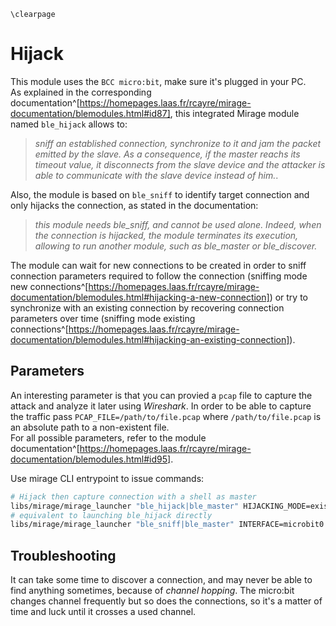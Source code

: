 ```{=latex}
\clearpage
```

# Hijack

This module uses the `BCC micro:bit`, make sure it's plugged in your PC.  
As explained in the corresponding documentation^[https://homepages.laas.fr/rcayre/mirage-documentation/blemodules.html#id87], this integrated Mirage module named `ble_hijack` allows to:

> *sniff an established connection, synchronize to it and jam the packet emitted by the slave. As a consequence, if the master reachs its timeout value, it disconnects from the slave device and the attacker is able to communicate with the slave device instead of him.*.

Also, the module is based on `ble_sniff` to identify target connection and only hijacks the connection, as stated in the documentation:

> *this module needs ble_sniff, and cannot be used alone. Indeed, when the connection is hijacked, the module terminates its execution, allowing to run another module, such as ble_master or ble_discover.*

The module can wait for new connections to be created in order to sniff connection parameters required to follow the connection (sniffing mode new connections^[https://homepages.laas.fr/rcayre/mirage-documentation/blemodules.html#hijacking-a-new-connection]) or try to synchronize with an existing connection by recovering connection parameters over time (sniffing mode existing connections^[https://homepages.laas.fr/rcayre/mirage-documentation/blemodules.html#hijacking-an-existing-connection]).  

## Parameters

An interesting parameter is that you can provied a `pcap` file to capture the attack and analyze it later using *Wireshark*. In order to be able to capture the traffic pass `PCAP_FILE=/path/to/file.pcap` where `/path/to/file.pcap` is an absolute path to a non-existent file.  
For all possible parameters, refer to the module documentation^[https://homepages.laas.fr/rcayre/mirage-documentation/blemodules.html#id95].

Use mirage CLI entrypoint to issue commands:
```bash
# Hijack then capture connection with a shell as master
libs/mirage/mirage_launcher "ble_hijack|ble_master" HIJACKING_MODE=existingConnections
# equivalent to launching ble_hijack directly
libs/mirage/mirage_launcher "ble_sniff|ble_master" INTERFACE=microbit0 SNIFFING_MODE=existingConnections HIJACKING=yes
```

## Troubleshooting

It can take some time to discover a connection, and may never be able to find anything sometimes, because of *channel hopping*. The micro:bit changes channel frequently but so does the connections, so it's a matter of time and luck until it crosses a used channel.